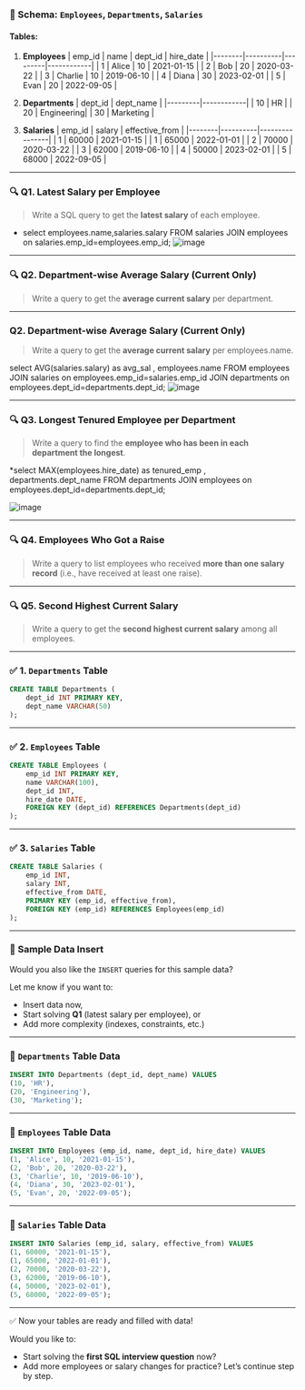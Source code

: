 ### **🧠 Schema: `Employees`, `Departments`, `Salaries`**

#### Tables:

1. **Employees**
   \| emp\_id | name     | dept\_id | hire\_date  |
   \|--------|----------|---------|------------|
   \| 1      | Alice    | 10      | 2021-01-15 |
   \| 2      | Bob      | 20      | 2020-03-22 |
   \| 3      | Charlie  | 10      | 2019-06-10 |
   \| 4      | Diana    | 30      | 2023-02-01 |
   \| 5      | Evan     | 20      | 2022-09-05 |

2. **Departments**
   \| dept\_id | dept\_name  |
   \|---------|------------|
   \| 10      | HR         |
   \| 20      | Engineering|
   \| 30      | Marketing  |

3. **Salaries**
   \| emp\_id | salary   | effective\_from |
   \|--------|----------|----------------|
   \| 1      | 60000    | 2021-01-15     |
   \| 1      | 65000    | 2022-01-01     |
   \| 2      | 70000    | 2020-03-22     |
   \| 3      | 62000    | 2019-06-10     |
   \| 4      | 50000    | 2023-02-01     |
   \| 5      | 68000    | 2022-09-05     |

---

### 🔍 **Q1. Latest Salary per Employee**

> Write a SQL query to get the **latest salary** of each employee.
*  select employees.name,salaries.salary FROM salaries JOIN employees on salaries.emp_id=employees.emp_id;
![image](https://github.com/user-attachments/assets/9f9ee43c-4260-4f9b-9b36-6688dcdf407f)

---

### 🔍 **Q2. Department-wise Average Salary (Current Only)**

> Write a query to get the **average current salary** per department.

---

###    **Q2. Department-wise Average Salary (Current Only)**

> Write a query to get the **average current salary** per employees.name.

select AVG(salaries.salary) as avg_sal , employees.name FROM employees JOIN salaries on employees.emp_id=salaries.emp_id JOIN departments on employees.dept_id=departments.dept_id;
![image](https://github.com/user-attachments/assets/bdb9c136-84b3-4812-863f-4a6fdec06dd2)

---
### 🔍 **Q3. Longest Tenured Employee per Department**

> Write a query to find the **employee who has been in each department the longest**.

*select MAX(employees.hire_date) as tenured_emp , departments.dept_name FROM departments JOIN employees  on employees.dept_id=departments.dept_id;

![image](https://github.com/user-attachments/assets/d0c93d8c-ddb0-4e8d-9177-94553930d7ba)

---

### 🔍 **Q4. Employees Who Got a Raise**

> Write a query to list employees who received **more than one salary record** (i.e., have received at least one raise).

---

### 🔍 **Q5. Second Highest Current Salary**

> Write a query to get the **second highest current salary** among all employees.

---

### ✅ 1. `Departments` Table

```sql
CREATE TABLE Departments (
    dept_id INT PRIMARY KEY,
    dept_name VARCHAR(50)
);
```

---

### ✅ 2. `Employees` Table

```sql
CREATE TABLE Employees (
    emp_id INT PRIMARY KEY,
    name VARCHAR(100),
    dept_id INT,
    hire_date DATE,
    FOREIGN KEY (dept_id) REFERENCES Departments(dept_id)
);
```

---

### ✅ 3. `Salaries` Table

```sql
CREATE TABLE Salaries (
    emp_id INT,
    salary INT,
    effective_from DATE,
    PRIMARY KEY (emp_id, effective_from),
    FOREIGN KEY (emp_id) REFERENCES Employees(emp_id)
);
```

---

### 🚀 Sample Data Insert

Would you also like the `INSERT` queries for this sample data?

Let me know if you want to:

* Insert data now,
* Start solving **Q1** (latest salary per employee), or
* Add more complexity (indexes, constraints, etc.)

---

### 🔸 `Departments` Table Data

```sql
INSERT INTO Departments (dept_id, dept_name) VALUES
(10, 'HR'),
(20, 'Engineering'),
(30, 'Marketing');
```

---

### 🔸 `Employees` Table Data

```sql
INSERT INTO Employees (emp_id, name, dept_id, hire_date) VALUES
(1, 'Alice', 10, '2021-01-15'),
(2, 'Bob', 20, '2020-03-22'),
(3, 'Charlie', 10, '2019-06-10'),
(4, 'Diana', 30, '2023-02-01'),
(5, 'Evan', 20, '2022-09-05');
```

---

### 🔸 `Salaries` Table Data

```sql
INSERT INTO Salaries (emp_id, salary, effective_from) VALUES
(1, 60000, '2021-01-15'),
(1, 65000, '2022-01-01'),
(2, 70000, '2020-03-22'),
(3, 62000, '2019-06-10'),
(4, 50000, '2023-02-01'),
(5, 68000, '2022-09-05');
```

---

✅ Now your tables are ready and filled with data!

Would you like to:

* Start solving the **first SQL interview question** now?
* Add more employees or salary changes for practice?
  Let’s continue step by step.
